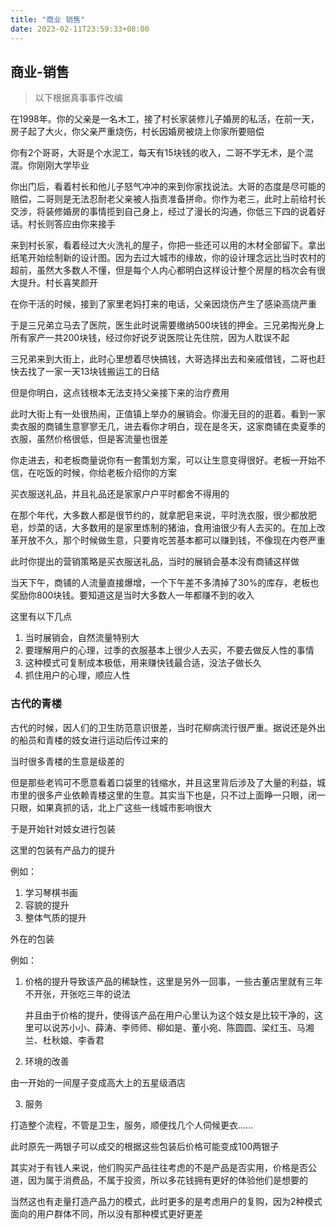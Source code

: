 ```yaml
---
title: "商业 销售"
date: 2023-02-11T23:59:33+08:00
---
```


## 商业-销售

> 以下根据真事事件改编

在1998年。你的父亲是一名木工，接了村长家装修儿子婚房的私活，在前一天，房子起了大火，你父亲严重烧伤，村长因婚房被烧上你家所要赔偿

你有2个哥哥，大哥是个水泥工，每天有15块钱的收入，二哥不学无术，是个混混。你刚刚大学毕业

你出门后，看着村长和他儿子怒气冲冲的来到你家找说法。大哥的态度是尽可能的赔偿，二哥则是无法忍耐老父亲被人指责准备拼命。你作为老三，此时上前给村长交涉，将装修婚房的事情揽到自己身上，经过了漫长的沟通，你低三下四的说着好话。村长则答应由你来接手

来到村长家，看着经过大火洗礼的屋子，你把一些还可以用的木材全部留下。拿出纸笔开始绘制新的设计图。因为去过大城市的缘故，你的设计理念远比当时农村的超前，虽然大多数人不懂，但是每个人内心都明白这样设计整个房屋的档次会有很大提升。村长喜笑颜开

在你干活的时候，接到了家里老妈打来的电话，父亲因烧伤产生了感染高烧严重

于是三兄弟立马去了医院，医生此时说需要缴纳500块钱的押金。三兄弟掏光身上所有家产一共200块钱，经过你好说歹说医院让先住院，因为人耽误不起

三兄弟来到大街上，此时心里想着尽快搞钱，大哥选择出去和亲戚借钱，二哥也赶快去找了一家一天13块钱搬运工的日结

但是你明白，这点钱根本无法支持父亲接下来的治疗费用

此时大街上有一处很热闹，正值镇上举办的展销会。你漫无目的的逛着。看到一家卖衣服的商铺生意寥寥无几，进去看你才明白，现在是冬天，这家商铺在卖夏季的衣服，虽然价格很低，但是客流量也很差

你走进去，和老板商量说你有一套策划方案，可以让生意变得很好。老板一开始不信，在吃饭的时候，你给老板介绍你的方案

买衣服送礼品，并且礼品还是家家户户平时都舍不得用的

在那个年代，大多数人都是很节约的，就拿肥皂来说，平时洗衣服，很少都放肥皂，炒菜的话，大多数用的是家里炼制的猪油，食用油很少有人去买的。在加上改革开放不久，那个时候做生意，只要肯吃苦基本都可以赚到钱，不像现在内卷严重

此时你提出的营销策略是买衣服送礼品，当时的展销会基本没有商铺这样做

当天下午，商铺的人流量直接爆增，一个下午差不多清掉了30%的库存，老板也奖励你800块钱。要知道这是当时大多数人一年都赚不到的收入

这里有以下几点

1. 当时展销会，自然流量特别大
2. 要理解用户的心理，过季的衣服基本上很少人去买，不要去做反人性的事情
3. 这种模式可复制成本极低，用来赚快钱最合适，没法子做长久
4. 抓住用户的心理，顺应人性

### 古代的青楼

古代的时候，因人们的卫生防范意识很差，当时花柳病流行很严重。据说还是外出的船员和青楼的妓女进行运动后传过来的

当时很多青楼的生意是级差的

但是那些老鸨可不愿意看着口袋里的钱缩水，并且这里背后涉及了大量的利益，城市里的很多产业依赖青楼这里的生意。其实当下也是，只不过上面睁一只眼，闭一只眼，如果真抓的话，北上广这些一线城市影响很大

于是开始针对妓女进行包装

这里的包装有产品力的提升

例如：

1. 学习琴棋书画
2. 容貌的提升
3. 整体气质的提升

外在的包装

例如：

1. 价格的提升导致该产品的稀缺性，这里是另外一回事，一些古董店里就有三年不开张，开张吃三年的说法
   
   并且由于价格的提升，使得该产品在用户心里认为这个妓女是比较干净的，这里可以说苏小小、薛涛、李师师、柳如是、董小宛、陈圆圆、梁红玉、马湘兰、杜秋娘、李香君

2. 环境的改善

  由一开始的一间屋子变成高大上的五星级酒店

3. 服务

  打造整个流程，不管是卫生，服务，顺便找几个人伺候更衣......

此时原先一两银子可以成交的根据这些包装后价格可能变成100两银子

其实对于有钱人来说，他们购买产品往往考虑的不是产品是否实用，价格是否公道，因为属于消费品，不属于投资，所以多花钱拥有更好的体验他们是想要的

当然这也有走量打造产品力的模式，此时更多的是考虑用户的复购，因为2种模式面向的用户群体不同，所以没有那种模式更好更差

